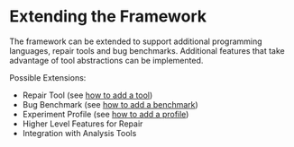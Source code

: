 # Extending the Framework

The framework can be extended to support additional programming languages, repair tools and bug benchmarks. Additional 
features that take advantage of tool abstractions can be implemented. 

Possible Extensions:

* Repair Tool (see [how to add a tool](tool/AddTool.md))
* Bug Benchmark (see [how to add a benchmark](benchmark/AddBenchmark.md))
* Experiment Profile (see [how to add a profile](profile/AddProfile.md))
* Higher Level Features for Repair
* Integration with Analysis Tools
